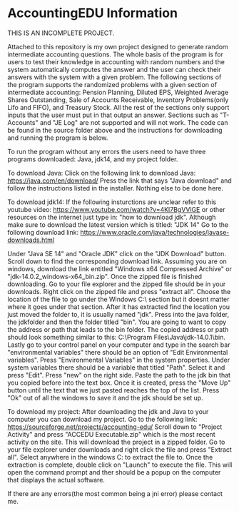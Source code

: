 # AccountingEDU Information
THIS IS AN INCOMPLETE PROJECT.

Attached to this repository is my own project designed to generate random intermediate accounting questions. The whole basis of the program is for users to test their knowledge in accounting with random numbers and the system automatically computes the answer and the user can check their answers with the system with a given problem. The following sections of the program supports the randomized problems with a given section of intermediate accounting: Pension Planning, Diluted EPS, Weighted Average Shares Outstanding, Sale of Accounts Receivable, Inventory Problems(only Lifo and FIFO), and Treasury Stock. All the rest of the sections only support inputs that the user must put in that output an answer. Sections such as "T-Accounts" and "JE Log" are not supported and will not work. The code can be found in the source folder above and the instructions for downloading and running the program is below.

To run the program without any errors the users need to have three programs downloaded: Java, jdk14, and my project folder.

To download Java:
Click on the following link to download Java: https://java.com/en/download/
Press the link that says "Java download" and follow the instructions listed in the installer.
Nothing else to be done here.

To download jdk14: 
If the following insturctions are unclear refer to this youtube video: https://www.youtube.com/watch?v=4Kl7BgVVlGE or other resources on the internet just type in: "how to download jdk". Although make sure to download the latest version which is titled: "JDK 14"
Go to the following download link: https://www.oracle.com/java/technologies/javase-downloads.html

Under "Java SE 14" and "Oracle JDK" click on the "JDK Download" button. Scroll down to find the corresponding download link. Assuming you are on windows, download the link entitled "Windows x64 Compressed Archive" or "jdk-14.0.2_windows-x64_bin.zip". Once the zipped file is finished downloading. Go to your file explorer and the zipped file should be in your downloads. Right click on the zipped file and press "extract all". Choose the location of the file to go under the Windows C:\ section but it doesnt matter where it goes under that section. After it has extracted find the location you just moved the folder to, it is usually named "jdk". Press into the java folder, the jdkfolder and then the folder titled "bin". You are going to want to copy the address or path that leads to the bin folder. The copied address or path should look something similar to this: C:\Program Files\Java\jdk-14.0.1\bin. Lastly go to your control panel on your computer and type in the search bar "environmental variables" there should be an option of "Edit Environmental variables". Press "Environmental Variables" in the system properties. Under system variables there should be a variable that titled "Path". Select it and press "Edit". Press "new" on the right side. Paste the path to the jdk bin that you copied before into the text box. Once it is created, press the "Move Up" button until the text that we just pasted reaches the top of the list. Press "Ok" out of all the windows to save it and the jdk should be set up.

To download my project:
After downloading the jdk and Java to your computer you can download my project.
Go to the following link: https://sourceforge.net/projects/accounting-edu/
Scroll down to "Project Activity" and press "ACCEDU Executable.zip" which is the most recent activity on the site. This will download the project in a zipped folder. Go to your file explorer under downloads and right click the file and press "Extract all". Select anywhere in the windows C: to extract the file to. Once the extraction is complete, double click on "Launch" to execute the file. This will open the command prompt and ther should be a popup on the computer that displays the actual software.

If there are any errors(the most common being a jni error) please contact me. 





